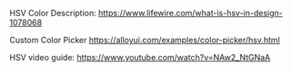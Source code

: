 HSV Color Description:
https://www.lifewire.com/what-is-hsv-in-design-1078068

Custom Color Picker
https://alloyui.com/examples/color-picker/hsv.html

HSV video guide:
https://www.youtube.com/watch?v=NAw2_NtGNaA